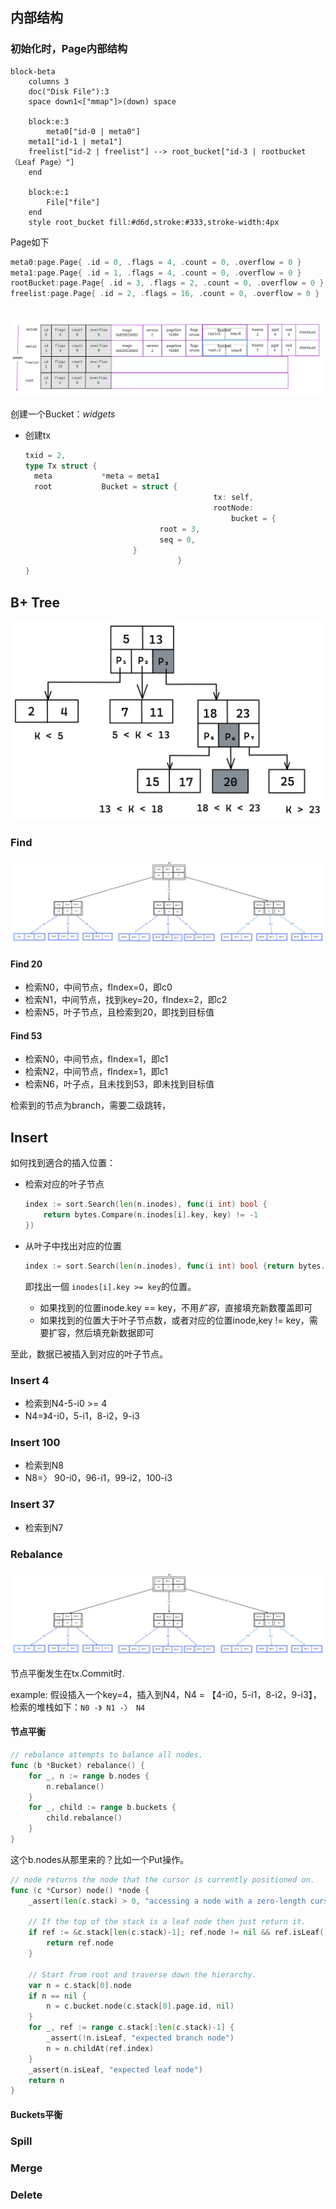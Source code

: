 

## 内部结构

### 初始化时，Page内部结构

```mermaid
block-beta
	columns 3
    doc("Disk File"):3
    space down1<["mmap"]>(down) space

	block:e:3
		meta0["id-0 | meta0"] 
    meta1["id-1 | meta1"] 
    freelist["id-2 | freelist"] --> root_bucket["id-3 | rootbucket（Leaf Page）"]
	end
	
	block:e:1
		File["file"]
	end
	style root_bucket fill:#d6d,stroke:#333,stroke-width:4px
```

Page如下

````rust
meta0:page.Page{ .id = 0, .flags = 4, .count = 0, .overflow = 0 }
meta1:page.Page{ .id = 1, .flags = 4, .count = 0, .overflow = 0 }
rootBucket:page.Page{ .id = 3, .flags = 2, .count = 0, .overflow = 0 }
freelist:page.Page{ .id = 2, .flags = 16, .count = 0, .overflow = 0 }
````

​	![](3.svg)

创建一个Bucket：*widgets*

- 创建tx

  ```go
  txid = 2, 
  type Tx struct {
  	meta           *meta = meta1
    root           Bucket = struct {
      										tx: self, 
      										rootNode:	
     				 							bucket = {
                            	root = 3,
                            	seq = 0,
                          }
    								}         
  }
  
  ```

  

## B+ Tree

![img](1*B--xjy9noLDOpIYOrcCevQ.png)	

### Find

![image-20240801130246037](p1.svg)

#### Find 20

 - 检索N0，中间节点，fIndex=0，即c0
 - 检索N1，中间节点，找到key=20，fIndex=2，即c2
 - 检索N5，叶子节点，且检索到20，即找到目标值

#### Find 53

 - 检索N0，中间节点，fIndex=1，即c1
 - 检索N2，中间节点，fIndex=1，即c1
 - 检索N6，叶子点，且未找到53，即未找到目标值

检索到的节点为branch，需要二级跳转，

## Insert

如何找到適合的插入位置：

- 检索对应的叶子节点

  ```go
  index := sort.Search(len(n.inodes), func(i int) bool {
      return bytes.Compare(n.inodes[i].key, key) != -1
  })
  ```

- 从叶子中找出对应的位置

  ```go
  index := sort.Search(len(n.inodes), func(i int) bool {return bytes.Compare(n.inodes[i].key, oldKey) != 1})
  ```

  即找出一個  `inodes[i].key >= key`的位置。

  	- 如果找到的位置inode.key == key，不用*扩容*，直接填充新数覆盖即可
  	- 如果找到的位置大于叶子节点数，或者对应的位置inode,key != key，需要扩容，然后填充新数据即可

至此，数据已被插入到对应的叶子节点。

### Insert 4

- 检索到N4-5-i0 >= 4
- N4=》4-i0，5-i1，8-i2，9-i3

### Insert 100

- 检索到N8
- N8=〉 90-i0，96-i1，99-i2，100-i3

### Insert 37

- 检索到N7

### Rebalance

![image-20240801130246037](p1.svg)

节点平衡发生在tx.Commit时.

example: 假设插入一个key=4，插入到N4，N4 = 【4-i0，5-i1，8-i2，9-i3】，检索的堆栈如下：`N0 -》 N1 -〉 N4`

#### 节点平衡

```go
// rebalance attempts to balance all nodes.
func (b *Bucket) rebalance() {
	for _, n := range b.nodes {
		n.rebalance()
	}
	for _, child := range b.buckets {
		child.rebalance()
	}
}
```

这个b.nodes从那里来的？比如一个Put操作。

```go
// node returns the node that the cursor is currently positioned on.
func (c *Cursor) node() *node {
	_assert(len(c.stack) > 0, "accessing a node with a zero-length cursor stack")

	// If the top of the stack is a leaf node then just return it.
	if ref := &c.stack[len(c.stack)-1]; ref.node != nil && ref.isLeaf() {
		return ref.node
	}

	// Start from root and traverse down the hierarchy.
	var n = c.stack[0].node
	if n == nil {
		n = c.bucket.node(c.stack[0].page.id, nil)
	}
	for _, ref := range c.stack[:len(c.stack)-1] {
		_assert(!n.isLeaf, "expected branch node")
		n = n.childAt(ref.index)
	}
	_assert(n.isLeaf, "expected leaf node")
	return n
}
```



#### Buckets平衡

### Spill

### Merge

### Delete


